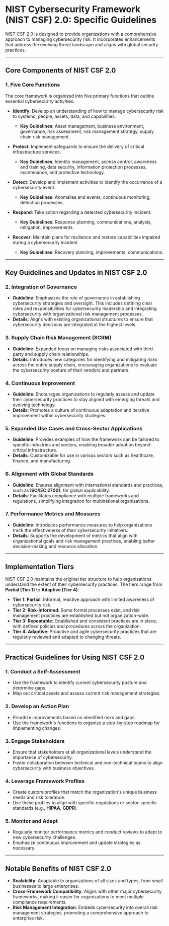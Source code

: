 # NIST Cybersecurity Framework (NIST CSF) 2.0: Specific Guidelines

NIST CSF 2.0 is designed to provide organizations with a comprehensive approach to managing cybersecurity risk. It incorporates enhancements that address the evolving threat landscape and aligns with global security practices.

---

## Core Components of NIST CSF 2.0

### 1. **Five Core Functions**
The core framework is organized into five primary functions that outline essential cybersecurity activities:

- **Identify**: Develop an understanding of how to manage cybersecurity risk to systems, people, assets, data, and capabilities.
  - **Key Guidelines**: Asset management, business environment, governance, risk assessment, risk management strategy, supply chain risk management.

- **Protect**: Implement safeguards to ensure the delivery of critical infrastructure services.
  - **Key Guidelines**: Identity management, access control, awareness and training, data security, information protection processes, maintenance, and protective technology.

- **Detect**: Develop and implement activities to identify the occurrence of a cybersecurity event.
  - **Key Guidelines**: Anomalies and events, continuous monitoring, detection processes.

- **Respond**: Take action regarding a detected cybersecurity incident.
  - **Key Guidelines**: Response planning, communications, analysis, mitigation, improvements.

- **Recover**: Maintain plans for resilience and restore capabilities impaired during a cybersecurity incident.
  - **Key Guidelines**: Recovery planning, improvements, communications.

---

## Key Guidelines and Updates in NIST CSF 2.0

### 2. **Integration of Governance**
- **Guideline**: Emphasizes the role of governance in establishing cybersecurity strategies and oversight. This includes defining clear roles and responsibilities for cybersecurity leadership and integrating cybersecurity with organizational risk management processes.
- **Details**: Aligns with existing organizational structures to ensure that cybersecurity decisions are integrated at the highest levels.

### 3. **Supply Chain Risk Management (SCRM)**
- **Guideline**: Expanded focus on managing risks associated with third-party and supply chain relationships.
- **Details**: Introduces new categories for identifying and mitigating risks across the entire supply chain, encouraging organizations to evaluate the cybersecurity posture of their vendors and partners.

### 4. **Continuous Improvement**
- **Guideline**: Encourages organizations to regularly assess and update their cybersecurity practices to stay aligned with emerging threats and evolving technology.
- **Details**: Promotes a culture of continuous adaptation and iterative improvement within cybersecurity strategies.

### 5. **Expanded Use Cases and Cross-Sector Applications**
- **Guideline**: Provides examples of how the framework can be tailored to specific industries and sectors, enabling broader adoption beyond critical infrastructure.
- **Details**: Customizable for use in various sectors such as healthcare, finance, and manufacturing.

### 6. **Alignment with Global Standards**
- **Guideline**: Ensures alignment with international standards and practices, such as **ISO/IEC 27001**, for global applicability.
- **Details**: Facilitates compliance with multiple frameworks and regulations, simplifying integration for multinational organizations.

### 7. **Performance Metrics and Measures**
- **Guideline**: Introduces performance measures to help organizations track the effectiveness of their cybersecurity initiatives.
- **Details**: Supports the development of metrics that align with organizational goals and risk management practices, enabling better decision-making and resource allocation.

---

## Implementation Tiers

NIST CSF 2.0 maintains the original tier structure to help organizations understand the extent of their cybersecurity practices. The tiers range from **Partial (Tier 1)** to **Adaptive (Tier 4)**:

- **Tier 1: Partial**: Informal, reactive approach with limited awareness of cybersecurity risk.
- **Tier 2: Risk-Informed**: Some formal processes exist, and risk management practices are established but not organization-wide.
- **Tier 3: Repeatable**: Established and consistent practices are in place, with defined policies and procedures across the organization.
- **Tier 4: Adaptive**: Proactive and agile cybersecurity practices that are regularly reviewed and adapted to changing threats.

---

## Practical Guidelines for Using NIST CSF 2.0

### 1. **Conduct a Self-Assessment**
- Use the framework to identify current cybersecurity posture and determine gaps.
- Map out critical assets and assess current risk management strategies.

### 2. **Develop an Action Plan**
- Prioritize improvements based on identified risks and gaps.
- Use the framework's functions to organize a step-by-step roadmap for implementing changes.

### 3. **Engage Stakeholders**
- Ensure that stakeholders at all organizational levels understand the importance of cybersecurity.
- Foster collaboration between technical and non-technical teams to align cybersecurity with business objectives.

### 4. **Leverage Framework Profiles**
- Create custom profiles that match the organization's unique business needs and risk tolerance.
- Use these profiles to align with specific regulations or sector-specific standards (e.g., **HIPAA**, **GDPR**).

### 5. **Monitor and Adapt**
- Regularly monitor performance metrics and conduct reviews to adapt to new cybersecurity challenges.
- Emphasize continuous improvement and update strategies as necessary.

---

## Notable Benefits of NIST CSF 2.0

- **Scalability**: Adaptable to organizations of all sizes and types, from small businesses to large enterprises.
- **Cross-Framework Compatibility**: Aligns with other major cybersecurity frameworks, making it easier for organizations to meet multiple compliance requirements.
- **Risk Management Integration**: Embeds cybersecurity into overall risk management strategies, promoting a comprehensive approach to enterprise risk.


